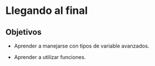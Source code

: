 
# Llegando al final

## Objetivos

- Aprender a manejarse con tipos de variable avanzados.

- Aprender a utilizar funciones.

